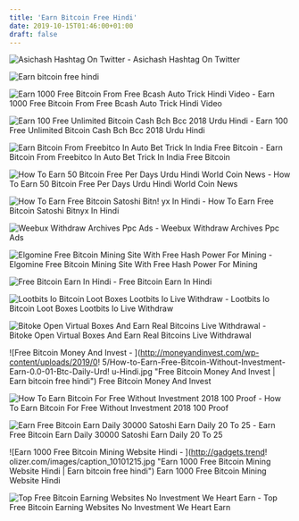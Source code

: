 ```yaml
---
title: 'Earn Bitcoin Free Hindi'
date: 2019-10-15T01:46:00+01:00
draft: false
---
```


![Asichash Hashtag On Twitter - ](https://pbs.twimg.com/media/Dx58d9cWkAALy-8.jpg "Asichash Hashtag On Twitter | Earn bitcoin free hindi") Asichash Hashtag On Twitter

![Earn bitcoin free hindi](https://i.ytimg.com/vi/hfMa2X6cxxo/maxresdefault.jpg "Earn bitcoin free hindi") 

![Earn 1000 Free Bitcoin From Free Bcash Auto Trick Hindi Video - ](http://gadgets.trendolizer.com/images/caption_10469696.jpg "Earn 1000 Free Bitcoin From Free Bcash Auto Trick Hindi Video | Earn bitcoin free hindi") Earn 1000 Free Bitcoin From Free Bcash Auto Trick Hindi Video

![Earn 100 Free Unlimited Bitcoin Cash Bch Bcc 2018 Urdu Hindi - ](https://i.ytimg.com/vi/yV1LLexjBsg/hqdefault.jpg "Earn 100 Free Unlimited Bitcoin Cash!    Bch Bcc 2018 Urdu Hindi | Earn bitcoin free hindi") Earn 100 Free Unlimited Bitcoin Cash Bch Bcc 2018 Urdu Hindi

![Earn Bitcoin From Freebitco In Auto Bet Trick In India Free Bitcoin - ](https://freejobwork.files.wordpress.com/2017/03/freebtcbet.jpg "Earn Bitcoin From Freebitco In Auto Bet Trick In India Free Bitcoin | Earn bitcoin free hindi") Earn Bitcoin From Freebitco In Auto Bet Trick In India Free Bitcoin

![How To Earn 50 Bitcoin Free Per Days Urdu Hindi World Coin News - ](http://wcoinnews.com/wp-content/uploads/2018/08/1533769501_maxresdefault-1024x576-300x200.jpg "How To Earn 50 Bitcoin Free Per Days Urdu Hindi World Coin News | Earn bitcoin free hindi") How To Earn 50 Bitcoin Free Per Days Urdu Hindi World Coin News

![How To Earn Free Bitcoin Satoshi Bitn!   yx In Hindi - ](http://how-to-make-all.com/uploads/thumbs/94f08efa0-1.jpg "How To Earn Free Bitcoin Satoshi Bitnyx In Hindi | Earn bitcoin free hindi") How To Earn Free Bitcoin Satoshi Bitnyx In Hindi

![Weebux Withdraw Archives Ppc Ads - ](https://ppcadsblog.com/wp-content/uploads/2019/04/Make-Money-Online-Earn-Free-Bitcoin-amp-USD.jpg "Weebux Withdraw Archives Ppc Ads | Earn bitcoin free hindi") Weebux Withdraw Archives Ppc Ads

![Elgomine Free Bitcoin Mining Site With Free Hash Power For Mining - ](http://tokenstalk.info/wp-content/uploads/2018/10/ccryptafoto1539720568_maxresdefault-1024x576.jpg "Elgomine Free Bitcoin Mining Site With Free Hash Power For Mining | Earn bitcoin free hindi") Elgomine Free Bitcoin Mining Site With Free Hash Power For Mining

![Free Bitcoin Earn In Hindi - ](https://blog.avast.com/hubfs/Blog_Avast_CPU_webbrowser_mining_RGB_1920x1000px.jpg "Free Bitcoin Earn In Hindi | Earn bitcoin free hindi") Free Bitcoin Earn In Hindi

![Lootbits Io Bitcoin Loot Boxes Lootbits Io Live Withdraw - ](https://i4.ytimg.com/vi/-XHMz5S93TY/mqdefault.jpg "Lootbits Io Bitcoin Loot Boxes Lootbits Io Live Withdraw | Earn bitcoin free hindi") Lootbits Io Bitcoin Loot Boxes Lootbits Io Live Withdraw

![Bitoke Open Virtual Boxes And Earn Real Bitcoins Live Withdrawal - ](https://rustyroarenterprises.com/wp-content/uploads/2019/05/Bitoke-Open-Virtual-Boxes-And-Earn-Real-Bitcoins-Live.jpg "Bitoke Open Virtual Boxes And Earn Real Bitcoins Live Withdrawal | Earn bitcoin free hindi") Bitoke Open Virtual Boxes And Earn Real Bitcoins Live Withdrawal

![Free Bitcoin Money And Invest - ](http://moneyandinvest.com/wp-content/uploads/2019/0!   5/How-to-Earn-Free-Bitcoin-Without-Investment-Earn-0.0-01-Btc-Daily-Urd!   u-Hindi.jpg "Free Bitcoin Money And Invest | Earn bitcoin free hindi") Free Bitcoin Money And Invest

![How To Earn Bitcoin For Free Without Investment 2018 100 Proof - ](https://videobinary.space/uploads/thumbs/df1f61a56-1.jpg "How To Earn Bitcoin For Free Without Investment 2018 100 Proof | Earn bitcoin free hindi") How To Earn Bitcoin For Free Without Investment 2018 100 Proof

![Earn Free Bitcoin Earn Daily 30000 Satoshi Earn Daily 20 To 25 - ](http://wcrynews.com/wp-content/uploads/2018/09/ccryptafoto1537669251_maxresdefault-1024x576-900x500.jpg "Earn Free Bitcoin Earn Daily 30000 Satoshi Earn Daily 20 To 25 | Earn bitcoin free hindi") Earn Free Bitcoin Earn Daily 30000 Satoshi Earn Daily 20 To 25

![Earn 1000 Free Bitcoin Mining Website Hindi - ](http://gadgets.trend!   olizer.com/images/caption_10101215.jpg "Earn 1000 Free Bitcoin Mining Website Hindi | Earn bitcoin free hindi") Earn 1000 Free Bitcoin Mining Website Hindi

![Top Free Bitcoin Earning Websites No Investment We Heart Earn - ](http://wcrynews.com/wp-content/uploads/2018/10/ccryptafoto1539308598_maxresdefault-1024x576-900x500.jpg "Top Free Bitcoin Earning Websites No Investment We Heart Earn | Earn bitcoin free hindi") Top Free Bitcoin Earning Websites No Investment We Heart Earn